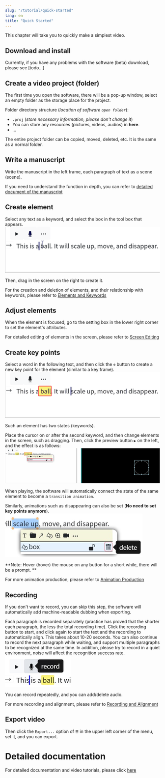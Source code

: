 ```yaml
---
slug: "/tutorial/quick-started"
lang: en
title: "Quick Started"
---
```



This chapter will take you to quickly make a simplest video.

## Download and install
Currently, if you have any problems with the software (beta) download, please see [todo...]

## Create a video project (folder)
The first time you open the software, there will be a pop-up window, select an empty folder as the storage place for the project.

Folder directory structure (*location of software `open folder`*):
- `.proj` (*store necessary information, please don't change it*)
- You can store any resources (pictures, videos, audios) in **here**.
- ...

The entire project folder can be copied, moved, deleted, etc. It is the same as a normal folder.

## Write a manuscript
Write the manuscript in the left frame, each paragraph of text as a scene (scene).

If you need to understand the function in depth, you can refer to [detailed document of the manuscript](/tutorial/write-narration)


## Create element
Select any text as a keyword, and select the box in the tool box that appears.
![](../images/createBox.en.gif)

Then, drag in the screen on the right to create it.

For the creation and deletion of elements, and their relationship with keywords, please refer to [Elements and Keywords](/tutorial/elements-keyword)

## Adjust elements
When the element is focused, go to the setting box in the lower right corner to set the element's attributes. 
<!-- ![](../images/setBox.gif) -->

For detailed editing of elements in the screen, please refer to [Screen Editing](/tutorial/monitor-edit)

## Create key points
Select a word in the following text, and then click the `⊕` button to create a new key point for the element (similar to a key frame).
![](../images/createKeypoint.en.gif)

Such an element has two states (keywords).

Place the cursor on or after the second keyword, and then change elements in the screen, such as dragging.
Then, click the preview button `▶` on the left, and the effect is as follows:
![](../images/animate.en.gif)

When playing, the software will automatically connect the state of the same element to become a `transition animation`.

Similarly, animations such as disappearing can also be set (**No need to set key points anymore**).
![](../images/disappearButtonWithHint.en.jpg)

**Note: Hover (hover) the mouse on any button for a short while, there will be a prompt. **


For more animation production, please refer to [Animation Production](/tutorial/make-animation)

## Recording
If you don't want to record, you can skip this step, the software will automatically add machine-readable dubbing when exporting.

Each paragraph is recorded separately (practice has proved that the shorter each paragraph, the less the total recording time).
Click the recording button to start, and click again to start the text and the recording to automatically align. This takes about 10-20 seconds.
You can also continue to record the next paragraph while waiting, and support multiple paragraphs to be recognized at the same time.
In addition, please try to record in a quiet environment, noise will affect the recognition success rate.
![](../images/recordAndAlign.en.jpg)

You can record repeatedly, and you can add/delete audio.

For more recording and alignment, please refer to [Recording and Alignment](/tutorial/record-and-align)

## Export video
Then click the `Export...` option of `☰` in the upper left corner of the menu, set it, and you can export.


# Detailed documentation
For detailed documentation and video tutorials, please click [here](/tutorial/document-list)

